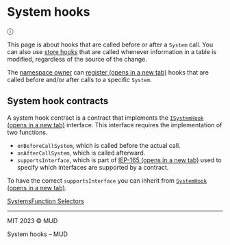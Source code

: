 
# System hooks

ⓘ

This page is about hooks that are called before or after a `System` call. You can also use [store hooks](/store/store-hooks) that are called whenever information in a table is modified, regardless of the source of the change.

The [namespace owner](/world/namespaces-access-control#ownership) can [register (opens in a new tab)](https://github.com/latticexyz/mud/blob/main/packages/world/src/modules/init/implementations/WorldRegistrationSystem.sol#L68-L99) hooks that are called before and/or after calls to a specific `System`.

## System hook contracts[](#system-hook-contracts)

A system hook contract is a contract that implements the [`ISystemHook` (opens in a new tab)](https://github.com/latticexyz/mud/blob/main/packages/world/src/ISystemHook.sol) interface. This interface requires the implementation of two functions.

- `onBeforeCallSystem`, which is called before the actual call.
- `onAfterCallSystem`, which is called afterward.
- `supportsInterface`, which is part of [IEP-165 (opens in a new tab)](https://eips.ethereum.org/EIPS/eip-165) used to specify which interfaces are supported by a contract.

To have the correct `supportsInterface` you can inherit from [`SystemHook` (opens in a new tab)](https://github.com/latticexyz/mud/blob/main/packages/world/src/SystemHook.sol).

[Systems](/world/systems "Systems")[Function Selectors](/world/function-selectors "Function Selectors")

---

MIT 2023 © MUD

System hooks – MUD